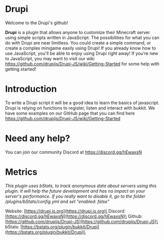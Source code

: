 # Drupi
Welcome to the Drupi's github!

**Drupi** is a plugin that allows anyone to customize their Minecraft server using simple scripts written in JavaScript. The possibilities for what you can do with Drupi are near limitless. You could create a simple command, or create a complex minigame easily using Drupi! If you already know how to use JavaScript, you'll be able to enjoy using Drupi right away! If you're new to JavaScript, you may want to visit our wiki https://github.com/drupijs/Drupi-JS/wiki/Getting-Started for some help with getting started!

# Introduction
To write a Drupi script it will be a good idea to learn the basics of javascript. Drupi is relying on functions to register, listen and interact with bukkit. We have some examples on our GitHub page that you can find here https://github.com/drupijs/Drupi-JS/wiki/Getting-Started

# Need any help?
You can join our community Discord at https://discord.gg/hEwaxsN

# Metrics
*This plugin uses bStats, to track anonymous data about servers using this plugin. It will help the future development and has no impact on your server's performance. If you really want to disable it, go to the folder /plugins/bStats/config.yml and set "enabled: false"*

Website: [https://drupi.js.org](https://drupi.js.org)\
Discord: [https://discord.gg/hEwaxsN](https://discord.gg/hEwaxsN)\
Github: [https://github.com/drupijs/Drupi-JS](https://github.com/drupijs/Drupi-JS)\
bStats: [https://bstats.org/plugin/bukkit/Drupi](https://bstats.org/plugin/bukkit/Drupi)\
